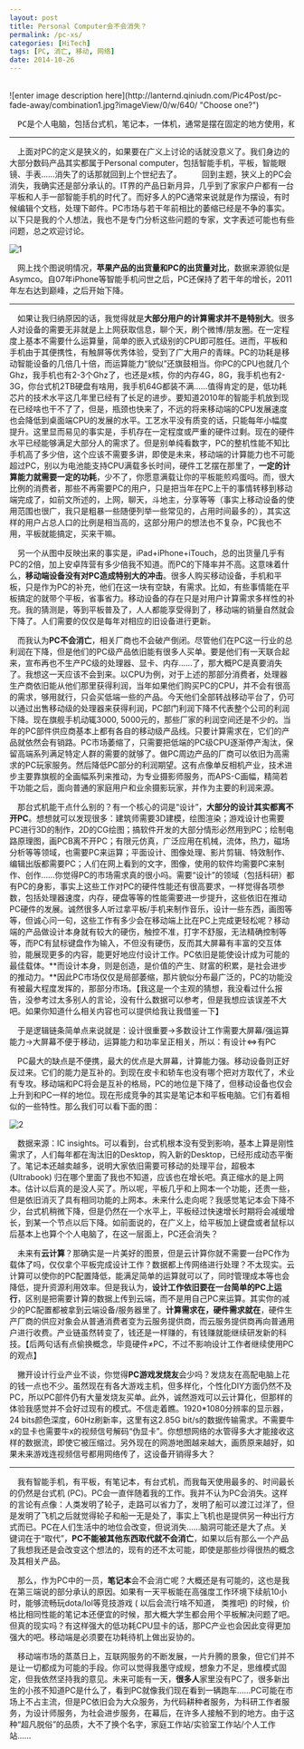 ```yaml
---
layout: post
title: Personal Computer会不会消失？
permalink: /pc-xs/
categories: [HiTech]
tags: [PC, 消亡, 移动, 网络]
date: 2014-10-26
--- 
```


<br>
![enter image description here](http://lanternd.qiniudn.com/Pic4Post/pc-fade-away/combination1.jpg?imageView/0/w/640/ "Choose one?")

<pre>　PC是个人电脑，包括台式机，笔记本，一体机，通常是摆在固定的地方使用，和移动端（手机，平板）区分开来。不知道听过多少人在预言PC就要消亡，以后是什么手机平板可穿戴设备以及其他意想不到的产品的天下。我想对此提出我的看法。</pre>

----
　上面对PC的定义是狭义的，如果要在广义上讨论的话就没意义了。我们身边的大部分数码产品其实都属于Personal computer，包括智能手机，平板，智能眼镜、手表……消失了的话那就回到上个世纪去了。
　
　回到主题，狭义上的PC会消失，我确实还是部分承认的。IT界的产品日新月异，几乎到了家家户户都有一台平板和人手一部智能手机的时代了。而好多人的PC通常来说就是作为摆设，有时候编辑个文档，处理下邮件。PC市场与若干年前相比的萎缩已经是不争的事实。以下只是我的个人想法，我也不是专门分析这些问题的专家，文字表述可能也有些问题，总之欢迎讨论。
     
![1](http://lanternd.qiniudn.com/Pic4Post/pc-fade-away/1.png)

　网上找个图说明情况，**苹果产品的出货量和PC的出货量对比**，数据来源貌似是Asymco。自07年iPhone等智能手机问世之后，PC还保持了若干年的增长，2011年左右达到巅峰，之后开始下降。

----

　如果让我归纳原因的话，我觉得就是**大部分用户的计算需求并不是特别大**。很多人对设备的需要无非就是上上网获取信息，聊个天，刷个微博/朋友圈。在一定程度上基本不需要什么运算量，简单的嵌入式级别的CPU即可胜任。进而，平板和手机由于其便携性，有触屏等优秀体验，受到了广大用户的青睐。PC的功耗是移动智能设备的几倍几十倍，而运算能力“貌似”还旗鼓相当。你PC的CPU也就几个Ghz，我手机也有2-3个Ghz了，也还是x核，你的内存4G，8G，我手机也有2-3G，你台式机2TB硬盘有啥用，我手机64G都装不满……值得肯定的是，低功耗芯片的技术水平这几年里已经有了长足的进步。要知道2010年的智能手机放到现在已经啥也干不了了，但是，瓶颈也快来了，不远的将来移动端的CPU发展速度也会降低到桌面端CPU的发展的水平。工艺水平没有质变的话，只能每年小幅度提升。这里显而易见的事实是，手机存在一定程度或严重的硬件过剩。现在的硬件水平已经能够满足大部分人的需求了。但是别单纯看数字，PC的整机性能不知比手机高了多少倍，这个应该不需要多讲，即使是未来，移动端的计算能力也不可能超过PC，别以为电池能支持CPU满载多长时间，硬件工艺摆在那里了，**一定的计算能力就需要一定的功耗**，少不了，你愿意满载让你的平板能煎鸡蛋吗。而，很大比例的消费者，那些不再需要PC的用户，只是把当年在PC上干的事情转移到移动端完成了，如前文所述的，上网，聊天，斗地主，分享等等（事实上移动设备的使用范围也很广，我只是粗暴一些随便列举一些常见的，占用时间最多的），其实这样的用户占总人口的比例是相当高的，这部分用户的想法也不复杂，PC我也不用，平板就能搞定，买来干嘛。

　另一个从图中反映出来的事实是，iPad+iPhone+iTouch，总的出货量几乎有PC的2倍，加上安卓阵营有多少倍我不知道。而PC的下降率并不高。这意味着什么，**移动端设备没有对PC造成特别大的冲击**。很多人购买移动设备，手机和平板，只是作为PC的补充，他们在这一块有空缺，有需求。比如，有些事情能在平板搞定的就带个平板，省事省力。移动设备的存在只是对用户计算需求多样性的补充。我的猜测是，等到平板普及了，人人都能享受得到了，移动端的销量自然就会下降了。人们需要的仅仅是每年对相应的旧设备进行更新。

　而我认为**PC不会消亡**，相关厂商也不会破产倒闭。尽管他们在PC这一行业的总利润在下降，但是他们的PC级产品依旧能有很多人买单。要是他们有一天联合起来，宣布再也不生产PC级的处理器、显卡、内存……了，那大概PC是真要消失了。我想这一天应该不会到来。以CPU为例，对于上述的那部分消费者，处理器生产商依旧能从他们那里获得利润，当年如果他们购买PC的CPU，并不会有很高的需求，够用就行，只会买低端一些的产品。今天他们全部转战移动平台了，仍可以通过出售移动级的处理器来获得利润，PC部门利润下降不代表整个公司的利润下降。现在旗舰手机动辄3000, 5000元的，那些厂家的利润空间还是不少的。当年的PC部件供应商基本上都有各自的移动级产品线。只要计算需求在，它们的产品就依然会有销路。PC市场萎缩了，只需要把低端的PC级CPU逐渐停产淘汰，保留高端系列满足特定人群的需要的就够了。做PC周边产品的厂商可以依旧为高需求的PC玩家服务。然后降低PC部分的利润期望。这有点像单反相机产业，技术进步主要靠旗舰的全画幅系列来推动，为专业摄影师服务，而APS-C画幅，精简若干功能之后，面向普通的家庭用户和业余摄影玩家，并作为主要的利润来源。

　那台式机能干点什么别的？有一个核心的词是“设计”，**大部分的设计其实都离不开PC**。想想就可以发现很多：建筑师需要3D建模，绘图渲染；游戏设计也需要PC进行3D的制作，2D的CG绘图；搞软件开发的大部分情形必然用到PC；绘制电路原理图，画PCB离不开PC；有限元仿真，广泛应用在机械，流体，热力，磁场分析等等领域，也需要PC来运算；平面设计、图像处理、影片剪辑、特效制作、编辑出版都需要PC；人们在网上看到的文字，图像，使用的软件均需要PC来制作、创作……你觉得PC的市场需求真的很小吗。需要“设计”的领域（包括科研）都有PC的身影，事实上这些工作对PC的硬件性能还有很高要求，一样觉得各项参数，包括处理器速度，内存，硬盘等等的性能需要进一步提升，这些依旧在推动PC硬件的发展。诚然很多人听过拿平板/手机来制作音乐，设计一些东西，画图等等，但诚心问一句，这些工作有多少会在移动端上比在PC上完成更轻松呢？移动端的产品做设计本身就有较大的硬伤，触控不准，打字不舒服，无法精确控制等等，而PC有鼠标键盘作为输入，不但没有硬伤，反而其大屏幕有丰富的交互体验，能展现更多的内容，能更好地应付设计工作。PC依旧是能使设计成为可能的最佳载体。**而设计本身，则是创造，是价值的产生、财富的积累，是社会进步的推动力。**因此PC市场仅仅是局部萎缩，那片貌似分布最广泛的，PC的功能没有被最大程度发挥的，那部分市场。【我这是一个主观的猜想，我没看过什么报告，没参考过太多别人的言论，没有什么数据可以参考，但是我想应该误差不大吧。如果你知道什么相关内容也可以提供给我让我借鉴一下】

　于是逻辑链条简单点来说就是：设计很重要→多数设计工作需要大屏幕/强运算能力→大屏幕不便于移动，运算能力和功率呈正相关，所以：有设计<=>有PC

　PC最大的缺点是不便携，最大的优点是大屏幕，计算能力强。移动设备则正好反过来。它们的能力是互补的。到现在皮卡和轿车也没有哪个把对方取代了，术业有专攻。移动端和PC将会是互补的格局，PC的地位是下降了，但移动设备也仅会上升到和PC一样的地位。现在形成竞争的其实是笔记本和平板电脑。它们有着相似的一些特性。那么我们可以看下面的图：
 
![2](http://lanternd.qiniudn.com/Pic4Post/pc-fade-away/2.png)

　数据来源：IC insights。可以看到，台式机根本没有受到影响，基本上算是刚性需求了，人们每年都在淘汰旧的Desktop，购入新的Desktop，已经形成动态平衡了。笔记本还越卖越多，说明大家依旧需要可移动的处理平台，超极本 (Ultrabook) 归在哪个里面了我也不知道，应该也在增长吧。真正缩水的是上网本。估计以后真的是没人买了。所以呢，平板几乎和上网本一个功能，还贵一些，但是依旧消灭了具有相同功能的上网本。未来什么走向呢？我感觉笔记本会下降不少，台式机稍微下降，但是仍然在一个水平上，平板经过快速增长时期将会减缓增长，到某一个节点以后下降。如前面说的，在广义上，给平板加上键盘或者鼠标以后基本上也算个个人电脑了，在这一层面上，PC还会消失？

　未来有**云计算**？那确实是一片美好的图景，但是云计算你就不需要一台PC作为载体了吗，仅仅拿个平板完成设计工作？数据都上传网络进行处理？不太现实。云计算可以使你的PC配置降低，能满足简单的运算就可以了，同时管理成本等也会降低，提升资源利用效率。但是我认为，**设计工作依旧要在一台简单的PC上运行**，区别是把需要计算的数据上传到云端，而不是用自己PC来运算。其实你的减少的PC配置都被拿到云端设备/服务器里了。**计算需求在，硬件需求就在**，硬件生产厂商的供应对象会从普通消费者变为云服务提供商，而云服务提供商再向普通用户进行收费。产业链虽然转变了，钱还是一样赚的，有钱赚就能继续研发新的科技。【后两句话有点偷换概念，毕竟硬件≠PC，不过不影响设计工作者继续使用PC的观点】

　撇开设计行业产业不谈，你觉得**PC游戏发烧友**会少吗？发烧友在高配电脑上花的钱一点也不少。虽然现在有各大游戏主机，但多样化，个性化DIY方面仍然不及PC，所以PC部件仍有大量发烧友买单。此外，诚然游戏可以云计算化，但那样的体验我感觉并不会好过现有的模式。不信走着瞧。1920*1080分辨率的显示器，24 bits颜色深度，60Hz刷新率，这里有这2.85G bit/s的数据传输需求。不需要牛x的显卡也需要牛x的视频信号解码“伪显卡”。你想想网络的水管得多大才能接收这样的数据流，即使它被压缩过。另外现在的网游地图越来越大，画质原来越好，如果未来游戏连视频信号都用网络传了，这设备开销得多大？

----

　我有智能手机，有平板，有笔记本，有台式机，而我每天使用最多的、时间最长的仍然是台式机 (PC)。PC会一直伴随着我的工作。我并不认为PC会消失。这样的言论有点像：人类发明了轮子，走路可以省力了，发明了船可以渡江过洋了，但是发明了飞机之后就觉得轮子和船一无是处了，事实上飞机也是提供另一种出行方式而已。PC在人们生活中的地位会改变，但说消失……脑洞可能还是大了点。关键词在于“取代”，**PC不能被其他东西取代就不会消亡**，如果以后有那么一个产品了我想我还是会改变这个想法的，现有的还不太可能，即使是那些炒得很热的概念及其相关产品。

　那么，作为PC中的一员，**笔记本**会不会消亡呢？大概还是有可能的，这也是我在第三端说的部分承认的原因。如果有一天平板能在高强度工作环境下续航10小时，能够流畅玩dota/lol等竞技游戏 ( 以后会流行啥不知道， 类推吧) 的时候，价格比相同性能的笔记本还便宜的时候，那大概大学生都会用个平板解决问题了吧。但真的现实吗？有这样强大的低功耗CPU显卡的话，那PC产业也会因此变得更加强大的吧。移动端是必须要在功耗待机上做出妥协的。

　移动端市场的蒸蒸日上，互联网服务的不断发展，一片升腾的景象，但它们并不是让一切都成为可能的手段。你可以觉得我墨守成规，想象力不足，思维模式固定，但我依然坚持我的意见。未来可能有一天，**很多人**家里没有PC了，很多新出生的小孩不知道PC是什么了，看到PC就像我们现在看到一辆跑车……PC可能在市场上不占主流，但是PC依旧会为大众服务，为代码耕种者服务，为科研工作者服务，为设计师服务，为社会进步服务，在幕后，在许多人接触不到的地方。由于这种“超凡脱俗”的品质，大不了换个名字，家庭工作站/实验室工作站/个人工作站……